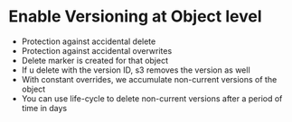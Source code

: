 
# Enable Versioning at Object level
- Protection against accidental delete
- Protection against accidental overwrites
- Delete marker is created for that object
- If u delete with the version ID, s3 removes the version as well
- With constant overrides, we accumulate non-current versions of the object
- You can use life-cycle to delete non-current versions after a period of time in days